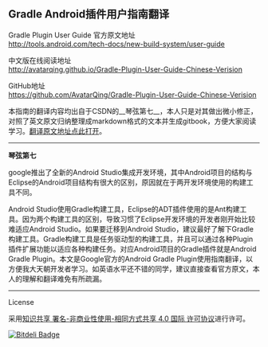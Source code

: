 Gradle Android插件用户指南翻译
---

Gradle Plugin User Guide 官方原文地址  
http://tools.android.com/tech-docs/new-build-system/user-guide

中文版在线阅读地址  
http://avatarqing.github.io/Gradle-Plugin-User-Guide-Chinese-Verision

GitHub地址  
https://github.com/AvatarQing/Gradle-Plugin-User-Guide-Chinese-Verision

本指南的翻译内容均出自于CSDN的__琴弦第七__，本人只是对其做出微小修正，对照了英文原文归纳整理成markdown格式的文本并生成gitbook，方便大家阅读学习。[翻译原文地址点此打开](http://blog.csdn.net/qinxiandiqi/article/category/2394347)。

---

__琴弦第七__

google推出了全新的Android Studio集成开发环境，其中Android项目的结构与Eclipse的Android项目结构有很大的区别，原因就在于两开发环境使用的构建工具不同。

Android Studio使用Gradle构建工具，Eclipse的ADT插件使用的是Ant构建工具。因为两个构建工具的区别，导致习惯了Eclipse开发环境的开发者刚开始比较难适应Android Studio。如果要迁移到Android Studio，建议最好了解下Gradle构建工具。Gradle构建工具是任务驱动型的构建工具，并且可以通过各种Plugin插件扩展功能以适应各种构建任务。对应Android项目的Gradle插件就是Android Gradle Plugin。本文是Google官方的Android Gradle Plugin使用指南翻译，以方便我大天朝开发者学习。如英语水平还不错的同学，建议直接查看官方原文，本人的理解和翻译难免有所疏漏。

---

License

采用[知识共享 署名-非商业性使用-相同方式共享 4.0 国际 许可协议](http://creativecommons.org/licenses/by-nc-sa/4.0/)进行许可。


[![Bitdeli Badge](https://d2weczhvl823v0.cloudfront.net/AvatarQing/gradle-plugin-user-guide-chinese-verision/trend.png)](https://bitdeli.com/free "Bitdeli Badge")

